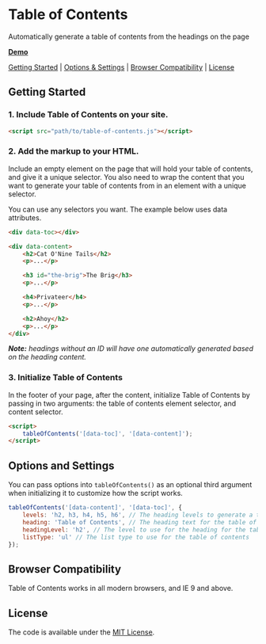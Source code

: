 # Table of Contents
Automatically generate a table of contents from the headings on the page

**[Demo](https://cferdinandi.github.io/table-of-contents/)**

[Getting Started](#getting-started) | [Options & Settings](#options-and-settings) | [Browser Compatibility](#browser-compatibility) | [License](#license)


## Getting Started

### 1. Include Table of Contents on your site.

```html
<script src="path/to/table-of-contents.js"></script>
```

### 2. Add the markup to your HTML.

Include an empty element on the page that will hold your table of contents, and give it a unique selector. You also need to wrap the content that you want to generate your table of contents from in an element with a unique selector.

You can use any selectors you want. The example below uses data attributes.

```html
<div data-toc></div>

<div data-content>
	<h2>Cat O'Nine Tails</h2>
	<p>...</p>

	<h3 id="the-brig">The Brig</h3>
	<p>...</p>

	<h4>Privateer</h4>
	<p>...</p>

	<h2>Ahoy</h2>
	<p>...</p>
</div>
```

*__Note:__ headings without an ID will have one automatically generated based on the heading content.*

### 3. Initialize Table of Contents

In the footer of your page, after the content, initialize Table of Contents by passing in two arguments: the table of contents element selector, and content selector.

```html
<script>
	tableOfContents('[data-toc]', '[data-content]');
</script>
```



## Options and Settings

You can pass options into `tableOfContents()` as an optional third argument when initializing it to customize how the script works.

```javascript
tableOfContents('[data-content]', '[data-toc]', {
	levels: 'h2, h3, h4, h5, h6', // The heading levels to generate a table of contents from
	heading: 'Table of Contents', // The heading text for the table of contents list
	headingLevel: 'h2', // The level to use for the heading for the table of contents list
	listType: 'ul' // The list type to use for the table of contents
});
```



## Browser Compatibility

Table of Contents works in all modern browsers, and IE 9 and above.



## License

The code is available under the [MIT License](LICENSE.md).
